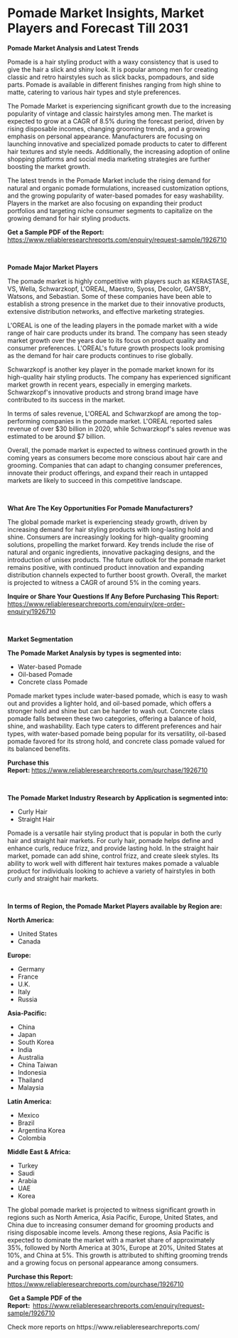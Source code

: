 <p><h1>Pomade Market Insights, Market Players and Forecast Till 2031</h1></p><p><strong>Pomade Market Analysis and Latest Trends</strong></p>
<p><p>Pomade is a hair styling product with a waxy consistency that is used to give the hair a slick and shiny look. It is popular among men for creating classic and retro hairstyles such as slick backs, pompadours, and side parts. Pomade is available in different finishes ranging from high shine to matte, catering to various hair types and style preferences.</p><p>The Pomade Market is experiencing significant growth due to the increasing popularity of vintage and classic hairstyles among men. The market is expected to grow at a CAGR of 8.5% during the forecast period, driven by rising disposable incomes, changing grooming trends, and a growing emphasis on personal appearance. Manufacturers are focusing on launching innovative and specialized pomade products to cater to different hair textures and style needs. Additionally, the increasing adoption of online shopping platforms and social media marketing strategies are further boosting the market growth.</p><p>The latest trends in the Pomade Market include the rising demand for natural and organic pomade formulations, increased customization options, and the growing popularity of water-based pomades for easy washability. Players in the market are also focusing on expanding their product portfolios and targeting niche consumer segments to capitalize on the growing demand for hair styling products.</p></p>
<p><strong>Get a Sample PDF of the Report:&nbsp;</strong> <a href="https://www.reliableresearchreports.com/enquiry/request-sample/1926710">https://www.reliableresearchreports.com/enquiry/request-sample/1926710</a></p>
<p>&nbsp;</p>
<p><strong>Pomade Major Market Players</strong></p>
<p><p>The pomade market is highly competitive with players such as KERASTASE, VS, Wella, Schwarzkopf, L'OREAL, Maestro, Syoss, Decolor, GAYSBY, Watsons, and Sebastian. Some of these companies have been able to establish a strong presence in the market due to their innovative products, extensive distribution networks, and effective marketing strategies.</p><p>L'OREAL is one of the leading players in the pomade market with a wide range of hair care products under its brand. The company has seen steady market growth over the years due to its focus on product quality and consumer preferences. L'OREAL's future growth prospects look promising as the demand for hair care products continues to rise globally.</p><p>Schwarzkopf is another key player in the pomade market known for its high-quality hair styling products. The company has experienced significant market growth in recent years, especially in emerging markets. Schwarzkopf's innovative products and strong brand image have contributed to its success in the market.</p><p>In terms of sales revenue, L'OREAL and Schwarzkopf are among the top-performing companies in the pomade market. L'OREAL reported sales revenue of over $30 billion in 2020, while Schwarzkopf's sales revenue was estimated to be around $7 billion.</p><p>Overall, the pomade market is expected to witness continued growth in the coming years as consumers become more conscious about hair care and grooming. Companies that can adapt to changing consumer preferences, innovate their product offerings, and expand their reach in untapped markets are likely to succeed in this competitive landscape.</p></p>
<p>&nbsp;</p>
<p><strong>What Are The Key Opportunities For Pomade Manufacturers?</strong></p>
<p><p>The global pomade market is experiencing steady growth, driven by increasing demand for hair styling products with long-lasting hold and shine. Consumers are increasingly looking for high-quality grooming solutions, propelling the market forward. Key trends include the rise of natural and organic ingredients, innovative packaging designs, and the introduction of unisex products. The future outlook for the pomade market remains positive, with continued product innovation and expanding distribution channels expected to further boost growth. Overall, the market is projected to witness a CAGR of around 5% in the coming years.</p></p>
<p><strong>Inquire or Share Your Questions If Any Before Purchasing This Report:</strong> <a href="https://www.reliableresearchreports.com/enquiry/pre-order-enquiry/1926710">https://www.reliableresearchreports.com/enquiry/pre-order-enquiry/1926710</a></p>
<p>&nbsp;</p>
<p><strong>Market Segmentation</strong></p>
<p><strong>The Pomade Market Analysis by types is segmented into:</strong></p>
<p><ul><li>Water-based Pomade</li><li>Oil-based Pomade</li><li>Concrete class Pomade</li></ul></p>
<p><p>Pomade market types include water-based pomade, which is easy to wash out and provides a lighter hold, and oil-based pomade, which offers a stronger hold and shine but can be harder to wash out. Concrete class pomade falls between these two categories, offering a balance of hold, shine, and washability. Each type caters to different preferences and hair types, with water-based pomade being popular for its versatility, oil-based pomade favored for its strong hold, and concrete class pomade valued for its balanced benefits.</p></p>
<p><strong>Purchase this Report:&nbsp;</strong><a href="https://www.reliableresearchreports.com/purchase/1926710">https://www.reliableresearchreports.com/purchase/1926710</a></p>
<p>&nbsp;</p>
<p><strong>The Pomade Market Industry Research by Application is segmented into:</strong></p>
<p><ul><li>Curly Hair</li><li>Straight Hair</li></ul></p>
<p><p>Pomade is a versatile hair styling product that is popular in both the curly hair and straight hair markets. For curly hair, pomade helps define and enhance curls, reduce frizz, and provide lasting hold. In the straight hair market, pomade can add shine, control frizz, and create sleek styles. Its ability to work well with different hair textures makes pomade a valuable product for individuals looking to achieve a variety of hairstyles in both curly and straight hair markets.</p></p>
<p>&nbsp;</p>
<p><strong>In terms of Region, the Pomade Market Players available by Region are:</strong></p>
<p>
    <p> <strong> North America: </strong>
        <ul>
            <li>United States</li>
            <li>Canada</li>
        </ul>
        </p> 
    <p> <strong> Europe: </strong>
        <ul>
            <li>Germany</li>
            <li>France</li>
            <li>U.K.</li>
            <li>Italy</li>
            <li>Russia</li>
        </ul>
        </p> 
    <p> <strong> Asia-Pacific: </strong>
        <ul>
            <li>China</li>
            <li>Japan</li>
            <li>South Korea</li>
            <li>India</li>
            <li>Australia</li>
            <li>China Taiwan</li>
            <li>Indonesia</li>
            <li>Thailand</li>
            <li>Malaysia</li>
        </ul>
        </p> 
    <p> <strong> Latin America: </strong>
        <ul>
            <li>Mexico</li>
            <li>Brazil</li>
            <li>Argentina Korea</li>
            <li>Colombia</li>
        </ul>
        </p> 
    <p> <strong> Middle East & Africa: </strong>
        <ul>
            <li>Turkey</li>
            <li>Saudi</li>
            <li>Arabia</li>
            <li>UAE</li>
            <li>Korea</li>
        </ul>
    </p>
    </p>
<p><p>The global pomade market is projected to witness significant growth in regions such as North America, Asia Pacific, Europe, United States, and China due to increasing consumer demand for grooming products and rising disposable income levels. Among these regions, Asia Pacific is expected to dominate the market with a market share of approximately 35%, followed by North America at 30%, Europe at 20%, United States at 10%, and China at 5%. This growth is attributed to shifting grooming trends and a growing focus on personal appearance among consumers.</p></p>
<p><strong>Purchase this Report: </strong><a href="https://www.reliableresearchreports.com/purchase/1926710">https://www.reliableresearchreports.com/purchase/1926710</a></p>
<p>&nbsp;<strong>Get a Sample PDF of the Report:&nbsp;&nbsp;</strong><a href="https://www.reliableresearchreports.com/enquiry/request-sample/1926710">https://www.reliableresearchreports.com/enquiry/request-sample/1926710</a></p>
<p><strong></strong></p>
<p>Check more reports on https://www.reliableresearchreports.com/</p>